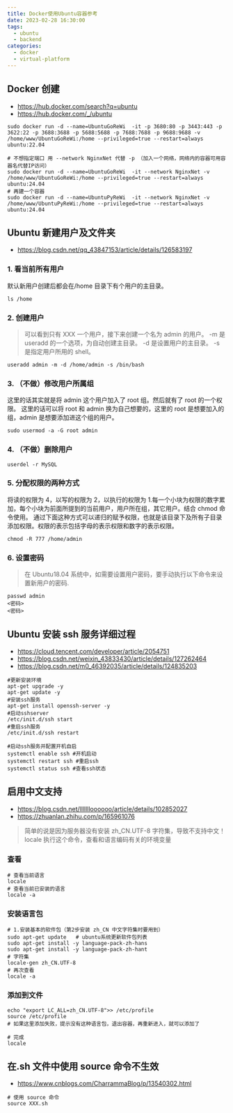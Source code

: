 ```yaml
---
title: Docker使用Ubuntu容器参考
date: 2023-02-28 16:30:00
tags:
  - ubuntu
  - backend
categories:
  - docker
  - virtual-platform
---
```


## Docker 创建

- <https://hub.docker.com/search?q=ubuntu>
- <https://hub.docker.com/_/ubuntu>

```shell
sudo docker run -d --name=UbuntuGoReWi  -it -p 3680:80 -p 3443:443 -p 3622:22 -p 3688:3688 -p 5688:5688 -p 7688:7688 -p 9688:9688 -v /home/www/UbuntuGoReWi:/home --privileged=true --restart=always  ubuntu:22.04

# 不想指定端口 用 --network NginxNet 代替 -p （加入一个网络，网络内的容器可用容器名代替IP访问）
sudo docker run -d --name=UbuntuGoReWi  -it --network NginxNet -v /home/www/UbuntuGoReWi:/home --privileged=true --restart=always  ubuntu:24.04
# 再建一个容器
sudo docker run -d --name=UbuntuPyReWi  -it --network NginxNet -v /home/www/UbuntuPyReWi:/home --privileged=true --restart=always  ubuntu:24.04
```

## Ubuntu 新建用户及文件夹

- <https://blog.csdn.net/qq_43847153/article/details/126583197>

### 1. 看当前所有用户

默认新用户创建后都会在/home 目录下有个用户的主目录。

```shell
ls /home
```

### 2. 创建用户

> 可以看到只有 XXX 一个用户，接下来创建一个名为 admin 的用户。
> -m 是 useradd 的一个选项，为自动创建主目录。
> -d 是设置用户的主目录。
> -s 是指定用户所用的 shell。

```shell
useradd admin -m -d /home/admin -s /bin/bash
```

### 3. （不做）修改用户所属组

这里的话其实就是将 admin 这个用户加入了 root 组。然后就有了 root 的一个权限。
这里的话可以将 root 和 admin 换为自己想要的，这里的 root 是想要加入的组，admin 是想要添加进这个组的用户。

```shell
sudo usermod -a -G root admin
```

### 4. （不做）删除用户

```shell
userdel -r MySQL
```

### 5. 分配权限的两种方式

将读的权限为 4，以写的权限为 2，以执行的权限为 1.每一个小块为权限的数字累加，每个小块为前面所提到的当前用户，用户所在组，其它用户。结合 chmod 命令使用。
通过下面这种方式可以递归的赋予权限，也就是该目录下及所有子目录添加权限。权限的表示包括字母的表示权限和数字的表示权限。

```shell
chmod -R 777 /home/admin
```

### 6. 设置密码

> 在 Ubuntu18.04 系统中，如需要设置用户密码，要手动执行以下命令来设置新用户的密码.

```shell
passwd admin
<密码>
<密码>
```

## Ubuntu 安装 ssh 服务详细过程

- <https://cloud.tencent.com/developer/article/2054751>
- <https://blog.csdn.net/weixin_43833430/article/details/127262464>
- <https://blog.csdn.net/m0_46392035/article/details/124835203>

```shell
#更新安装环境
apt-get upgrade -y
apt-get update -y
#安装ssh服务
apt-get install openssh-server -y
#启动sshserver
/etc/init.d/ssh start
#重启ssh服务
/etc/init.d/ssh restart

#启动ssh服务并配置开机自启
systemctl enable ssh #开机启动
systemctl restart ssh #重启ssh
systemctl status ssh #查看ssh状态
```

## 启用中文支持

- <https://blog.csdn.net/llllllloooooo/article/details/102852027>
- <https://zhuanlan.zhihu.com/p/165961076>

> 简单的说是因为服务器没有安装 zh_CN.UTF-8 字符集，导致不支持中文！
> locale 执行这个命令，查看和语言编码有关的环境变量

### 查看

```shell
# 查看当前语言
locale
# 查看当前已安装的语言
locale -a
```

### 安装语言包

```shell
# 1.安装基本的软件包（第2步安装 zh_CN 中文字符集时要用到）
sudo apt-get update   # ubuntu系统更新软件包列表
sudo apt-get install -y language-pack-zh-hans
sudo apt-get install -y language-pack-zh-hant
# 字符集
locale-gen zh_CN.UTF-8
# 再次查看
locale -a
```

### 添加到文件

```shell
echo "export LC_ALL=zh_CN.UTF-8">> /etc/profile
source /etc/profile
# 如果这里添加失败，提示没有这种语言包，退出容器，再重新进入，就可以添加了

# 完成
locale
```

## 在.sh 文件中使用 source 命令不生效

- <https://www.cnblogs.com/CharrammaBlog/p/13540302.html>

```shell
# 使用 source 命令
source XXX.sh
```
